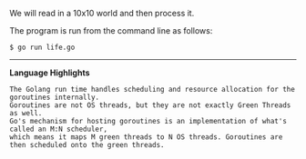 We will read in a 10x10 world and then process it.

The program is run from the command line as follows:
```
$ go run life.go
```

------------------------------------------------------------------------------------------------

**Language Highlights**
```
The Golang run time handles scheduling and resource allocation for the goroutines internally.
Goroutines are not OS threads, but they are not exactly Green Threads as well. 
Go's mechanism for hosting goroutines is an implementation of what's called an M:N scheduler, 
which means it maps M green threads to N OS threads. Goroutines are then scheduled onto the green threads.
```